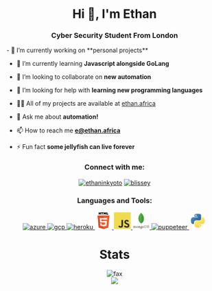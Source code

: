 <h1 align="center">Hi 👋, I'm Ethan</h1>
<h3 align="center">Cyber Security Student From London</h3>
- 🔭 I’m currently working on **personal projects**

- 🌱 I’m currently learning **Javascript alongside GoLang**

- 👯 I’m looking to collaborate on **new automation**

- 🤝 I’m looking for help with **learning new programming languages**

- 👨‍💻 All of my projects are available at [ethan.africa](ethan.africa)

- 💬 Ask me about **automation!**

- 📫 How to reach me **e@ethan.africa**

- ⚡ Fun fact **some jellyfish can live forever**

<h3 align="center">Connect with me:</h3>
<p align="center">
<a href="https://twitter.com/ethaninkyoto" target="blank"><img align="center" src="https://raw.githubusercontent.com/rahuldkjain/github-profile-readme-generator/master/src/images/icons/Social/twitter.svg" alt="ethaninkyoto" height="30" width="40" /></a>
<a href="https://instagram.com/blissey" target="blank"><img align="center" src="https://raw.githubusercontent.com/rahuldkjain/github-profile-readme-generator/master/src/images/icons/Social/instagram.svg" alt="blissey" height="30" width="40" /></a>
</p>

<h3 align="center">Languages and Tools:</h3>
<p align="center"> <a href="https://azure.microsoft.com/en-in/" target="_blank" rel="noreferrer"> <img src="https://www.vectorlogo.zone/logos/microsoft_azure/microsoft_azure-icon.svg" alt="azure" width="40" height="40"/> </a> <a href="https://cloud.google.com" target="_blank" rel="noreferrer"> <img src="https://www.vectorlogo.zone/logos/google_cloud/google_cloud-icon.svg" alt="gcp" width="40" height="40"/> </a> <a href="https://heroku.com" target="_blank" rel="noreferrer"> <img src="https://www.vectorlogo.zone/logos/heroku/heroku-icon.svg" alt="heroku" width="40" height="40"/> </a> <a href="https://www.w3.org/html/" target="_blank" rel="noreferrer"> <img src="https://raw.githubusercontent.com/devicons/devicon/master/icons/html5/html5-original-wordmark.svg" alt="html5" width="40" height="40"/> </a> <a href="https://developer.mozilla.org/en-US/docs/Web/JavaScript" target="_blank" rel="noreferrer"> <img src="https://raw.githubusercontent.com/devicons/devicon/master/icons/javascript/javascript-original.svg" alt="javascript" width="40" height="40"/> </a> <a href="https://www.mongodb.com/" target="_blank" rel="noreferrer"> <img src="https://raw.githubusercontent.com/devicons/devicon/master/icons/mongodb/mongodb-original-wordmark.svg" alt="mongodb" width="40" height="40"/> </a> <a href="https://github.com/puppeteer/puppeteer" target="_blank" rel="noreferrer"> <img src="https://www.vectorlogo.zone/logos/pptrdev/pptrdev-official.svg" alt="puppeteer" width="40" height="40"/> </a> <a href="https://www.python.org" target="_blank" rel="noreferrer"> <img src="https://raw.githubusercontent.com/devicons/devicon/master/icons/python/python-original.svg" alt="python" width="40" height="40"/> </a> </p>

<h1 align="center"> Stats</h1>

<p align="center"> <img src="https://komarev.com/ghpvc/?username=simulates&color=blue" alt="fax" width="" height="">
<br>
<img src="https://github-readme-stats.vercel.app/api?username=simulates&show_icons=true&theme=aura_dark">

